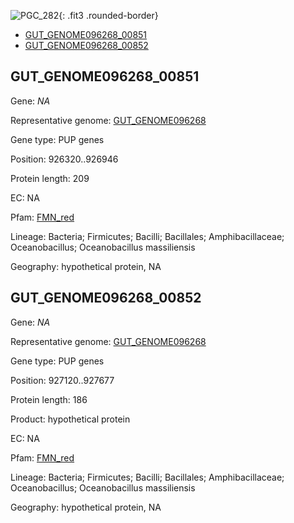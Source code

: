 ![PGC_282](../static/images/Clusters_figure/PGC_282.jpg){: .fit3 .rounded-border}

<ul id="myTab" class="nav nav-tabs">
  <li class="active">
        <a href="#tab1" data-toggle="tab">GUT_GENOME096268_00851</a>
  </li>
<li><a href="#tab2" data-toggle="tab">GUT_GENOME096268_00852</a></li>
</ul>

<div id="myTabContent" class="tab-content">
  <div class="tab-pane fade in active" id="tab1">

<h2 id="GUT_GENOME096268_00851">GUT_GENOME096268_00851</h2>
<p>Gene: <em>NA</em>
<p>Representative genome: <a href="https://www.ebi.ac.uk/metagenomics/genomes/MGYG-HGUT-01403">GUT_GENOME096268</a></p>
<p>Gene type: PUP genes</p>
<p>Position: 926320..926946</p>
<p>Protein length: 209</p>
<p>EC: NA</p>
<p>Pfam: <a href="http://pfam.xfam.org/family/FMN_red">FMN_red</a></p>

<p>Lineage: Bacteria; Firmicutes; Bacilli; Bacillales; Amphibacillaceae; Oceanobacillus; Oceanobacillus massiliensis</p>
<p>Geography: hypothetical protein, NA</p>
  </div>

  <div class="tab-pane fade" id="tab2">

<h2 id="GUT_GENOME096268_00852">GUT_GENOME096268_00852</h2>
<p>Gene: <em>NA</em></p>
<p>Representative genome: <a href="https://www.ebi.ac.uk/metagenomics/genomes/MGYG-HGUT-01403">GUT_GENOME096268</a></p>
<p>Gene type: PUP genes</p>
<p>Position: 927120..927677</p>
<p>Protein length: 186</p>
<p>Product: hypothetical protein</p>
<p>EC: NA</p>
<p>Pfam: <a href="http://pfam.xfam.org/family/FMN_red">FMN_red</a></p>

<p>Lineage: Bacteria; Firmicutes; Bacilli; Bacillales; Amphibacillaceae; Oceanobacillus; Oceanobacillus massiliensis</p>
<p>Geography: hypothetical protein, NA</p>

  </div>
</div>
